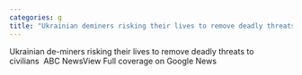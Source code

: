 ```yaml
---
categories: g
title: "Ukrainian deminers risking their lives to remove deadly threats to civilians  ABC News"
---
```

Ukrainian de-miners risking their lives to remove deadly threats to civilians&nbsp;&nbsp;ABC NewsView Full coverage on Google News